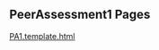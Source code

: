 ## PeerAssessment1 Pages

[PA1.template.html](https://erlangohtino.github.io/RepData_PeerAssessment1/PA1.template.html)
